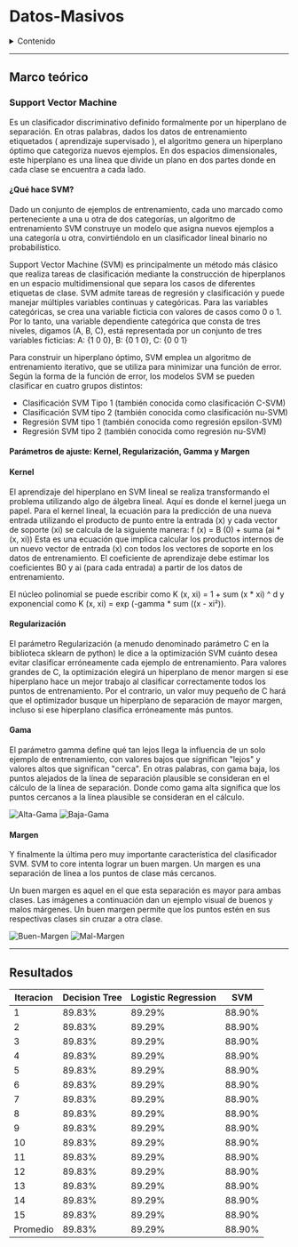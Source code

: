 # Datos-Masivos

<details>
<summary>Contenido</summary>

- [Introduccion](#introduccion)
- [Marco teórico](#marco-teorico)
  * [SVM](#support-vector-machine) 
  * [Decision Tree](#decision-tree)
  * [Logistic Regression](#multilayer-perceptron)
- [Implementación](#implementacion)
- [Resultados](#resultados)
- [Conclusiones](#conclusiones)
- [Referencias](#referencias)
  
</details>

---
## Marco teórico

### Support Vector Machine
Es un clasificador discriminativo definido formalmente por un hiperplano de separación. En otras palabras, dados los datos de entrenamiento etiquetados ( aprendizaje supervisado ), el algoritmo genera un hiperplano óptimo que categoriza nuevos ejemplos. En dos espacios dimensionales, este hiperplano es una línea que divide un plano en dos partes donde en cada clase se encuentra a cada lado.

#### ¿Qué hace SVM?

Dado un conjunto de ejemplos de entrenamiento, cada uno marcado como perteneciente a una u otra de dos categorías, un algoritmo de entrenamiento SVM construye un modelo que asigna nuevos ejemplos a una categoría u otra, convirtiéndolo en un clasificador lineal binario no probabilístico.

Support Vector Machine (SVM) es principalmente un método más clásico que realiza tareas de clasificación mediante la construcción de hiperplanos en un espacio multidimensional que separa los casos de diferentes etiquetas de clase. SVM admite tareas de regresión y clasificación y puede manejar múltiples variables continuas y categóricas. Para las variables categóricas, se crea una variable ficticia con valores de casos como 0 o 1. Por lo tanto, una variable dependiente categórica que consta de tres niveles, digamos (A, B, C), está representada por un conjunto de tres variables ficticias: A: {1 0 0}, B: {0 1 0}, C: {0 0 1}

Para construir un hiperplano óptimo, SVM emplea un algoritmo de entrenamiento iterativo, que se utiliza para minimizar una función de error. Según la forma de la función de error, los modelos SVM se pueden clasificar en cuatro grupos distintos:

* Clasificación SVM Tipo 1 (también conocida como clasificación C-SVM)
* Clasificación SVM tipo 2 (también conocida como clasificación nu-SVM)
* Regresión SVM tipo 1 (también conocida como regresión epsilon-SVM)
* Regresión SVM tipo 2 (también conocida como regresión nu-SVM)

#### Parámetros de ajuste: Kernel, Regularización, Gamma y Margen

#### Kernel
El aprendizaje del hiperplano en SVM lineal se realiza transformando el problema utilizando algo de álgebra lineal. Aquí es donde el kernel juega un papel.
Para el kernel lineal, la ecuación para la predicción de una nueva entrada utilizando el producto de punto entre la entrada (x) y cada vector de soporte (xi) se calcula de la siguiente manera:
f (x) = B (0) + suma (ai * (x, xi))
Esta es una ecuación que implica calcular los productos internos de un nuevo vector de entrada (x) con todos los vectores de soporte en los datos de entrenamiento. El coeficiente de aprendizaje debe estimar los coeficientes B0 y ai (para cada entrada) a partir de los datos de entrenamiento.

El núcleo polinomial se puede escribir como K (x, xi) = 1 + sum (x * xi) ^ d y exponencial como K (x, xi) = exp (-gamma * sum ((x - xi²)).

#### Regularización
El parámetro Regularización (a menudo denominado parámetro C en la biblioteca sklearn de python) le dice a la optimización SVM cuánto desea evitar clasificar erróneamente cada ejemplo de entrenamiento.
Para valores grandes de C, la optimización elegirá un hiperplano de menor margen si ese hiperplano hace un mejor trabajo al clasificar correctamente todos los puntos de entrenamiento. Por el contrario, un valor muy pequeño de C hará que el optimizador busque un hiperplano de separación de mayor margen, incluso si ese hiperplano clasifica erróneamente más puntos.

#### Gama
El parámetro gamma define qué tan lejos llega la influencia de un solo ejemplo de entrenamiento, con valores bajos que significan "lejos" y valores altos que significan "cerca". En otras palabras, con gama baja, los puntos alejados de la línea de separación plausible se consideran en el cálculo de la línea de separación. Donde como gama alta significa que los puntos cercanos a la línea plausible se consideran en el cálculo.

![Alta-Gama](https://miro.medium.com/max/600/1*dGDQxV8j83VB90skHsXktw.png)
![Baja-Gama](https://miro.medium.com/max/600/1*ClmsnU_yb1YtIwAAr7krmg.png)

#### Margen
Y finalmente la última pero muy importante característica del clasificador SVM. SVM to core intenta lograr un buen margen. Un margen es una separación de línea a los puntos de clase más cercanos.

Un buen margen es aquel en el que esta separación es mayor para ambas clases. Las imágenes a continuación dan un ejemplo visual de buenos y malos márgenes. Un buen margen permite que los puntos estén en sus respectivas clases sin cruzar a otra clase.

![Buen-Margen](https://miro.medium.com/max/600/1*Ftns0ebfUHJDdpWt3Wvp-Q.png)
![Mal-Margen](https://miro.medium.com/max/600/1*NbGV1iEtNuklACNUv74w7A.png)

---

## Resultados

Iteracion | Decision Tree| Logistic Regression| SVM
------------ | -------------| -------------| -------------
1 | 89.83% | 89.29% | 88.90%
2 | 89.83% | 89.29% | 88.90%
3 | 89.83% | 89.29% | 88.90%
4 | 89.83% | 89.29% | 88.90%
5 | 89.83% | 89.29% | 88.90%
6 | 89.83% | 89.29% | 88.90%
7 | 89.83% | 89.29% | 88.90%
8 | 89.83% | 89.29% | 88.90%
9 | 89.83% | 89.29% | 88.90%
10 | 89.83% | 89.29% | 88.90%
11 | 89.83% | 89.29% | 88.90%
12 | 89.83% | 89.29% | 88.90%
13 | 89.83% | 89.29% | 88.90%
14 | 89.83% | 89.29% | 88.90%
15 | 89.83% | 89.29% | 88.90%
Promedio | 89.83% | 89.29% | 88.90%
